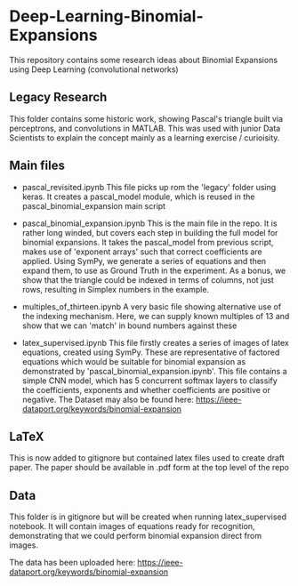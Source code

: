 # Deep-Learning-Binomial-Expansions
This repository contains some research ideas about Binomial Expansions using Deep Learning (convolutional networks)

## Legacy Research

This folder contains some historic work, showing Pascal's triangle built via perceptrons, and convolutions in MATLAB. This was used with junior Data Scientists to explain the concept mainly as a learning exercise / curioisity.

## Main files

- pascal_revisited.ipynb
    This file picks up rom the 'legacy' folder using keras. It creates a pascal_model module, which is reused in the pascal_binomial_expansion main script

- pascal_binomial_expansion.ipynb
    This is the main file in the repo. It is rather long winded, but covers each step in building the full model for binomial expansions. It takes the pascal_model from previous script, makes use of 'exponent arrays' such that correct coefficients are applied.
    Using SymPy, we generate a series of equations and then expand them, to use as Ground Truth in the experiment.
  As a bonus, we show that the triangle could be indexed in terms of columns, not just rows, resulting in Simplex numbers in the example.

- multiples_of_thirteen.ipynb
    A very basic file showing alternative use of the indexing mechanism. Here, we can supply known multiples of 13 and show that we can 'match' in bound numbers against these

- latex_supervised.ipynb
    This file firstly creates a series of images of latex equations, created using SymPy. These are representative of factored equations which would be suitable for binomial expansion as demonstrated by 'pascal_binomial_expansion.ipynb'. This file contains a simple CNN model, which has 5 concurrent softmax layers to classify the coefficients, exponents and whether coefficients are positive or negative.
    The Dataset may also be found here: https://ieee-dataport.org/keywords/binomial-expansion


## LaTeX

This is now added to gitignore but contained latex files used to create draft paper. The paper should be available in .pdf form at the top level of the repo

## Data

This folder is in gitignore but will be created when running latex_supervised notebook. It will contain images of equations ready for recognition, demonstrating that we could perform binomial expansion direct from images.

The data has been uploaded here:
https://ieee-dataport.org/keywords/binomial-expansion
